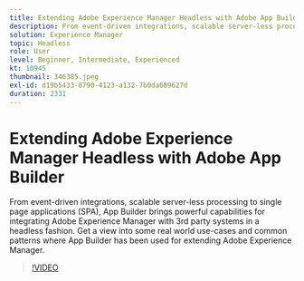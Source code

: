 ```yaml
---
title: Extending Adobe Experience Manager Headless with Adobe App Builder
description: From event-driven integrations, scalable server-less processing to single page applications (SPA), App Builder brings powerful capabilities for integrating Adobe Experience Manager with 3rd party systems in a headless fashion. Get a view into some real world use-cases and common patterns where App Builder has been used for extending Adobe Experience Manager.
solution: Experience Manager
topic: Headless
role: User
level: Beginner, Intermediate, Experienced
kt: 10945
thumbnail: 346385.jpeg
exl-id: d19b5433-8790-4123-a132-7b0da689627d
duration: 2331
---
```

# Extending Adobe Experience Manager Headless with Adobe App Builder

From event-driven integrations, scalable server-less processing to single page applications (SPA), App Builder brings powerful capabilities for integrating Adobe Experience Manager with 3rd party systems in a headless fashion. Get a view into some real world use-cases and common patterns where App Builder has been used for extending Adobe Experience Manager.

>[!VIDEO](https://video.tv.adobe.com/v/346385/?quality=12&learn=on)
